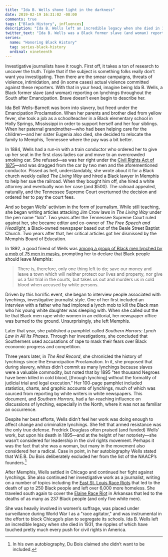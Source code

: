```yaml
---
title: "Ida B. Wells shone light in the darkness"
date: 2019-02-19 16:31:02 -08:00
comments: true
tags: ["Black History", influences]
description: "Ida B. Wells left an incredible legacy when she died in 1931, the ripples of which have touched pretty much every push for civil rights in America."
twitter_text: "Ida B. Wells was a Black former slave (and woman) reporting on lynchings throughout the South after Emancipation. Brave doesn’t even begin to describe her."
series:
  name: "Honoring Black History"
  tag: series-black-history
  ordinal: nineteenth
---
```


Investigative journalists have it rough. First off, it takes a ton of research to uncover the truth. Triple that if the subject is something folks really don’t want you investigating. Then there are the smear campaigns, threats of violence, intimidation, and (in some cases) actual violence committed against these reporters. With that in your head, imagine being Ida B. Wells, a Black former slave (and woman) reporting on lynchings throughout the South after Emancipation. Brave doesn’t even begin to describe her.

<!-- more -->

Ida Bell Wells-Barnett was born into slavery, but freed under the Emancipation Proclamation. When her parents and brother died from yellow fever, she took a job as a schoolteacher in a Black elementary school in Holly Springs, Mississippi in order to support herself and her four siblings. When her paternal grandmother—who had been helping care for the children—and her sister Eugenia also died, she decided to relocate the family to Memphis, Tennessee where the pay was a bit better.

In 1884, Wells had a run-in with a train conductor who ordered her to give up her seat in the first class ladies car and move to an overcrowded smoking car. She refused—as was her right under the [Civil Rights Act of 1875](https://wikipedia.org/wiki/Civil_Rights_Act_of_1875)—and was dragged from the car by two men and the aforementioned conductor. Pissed as hell, understandably, she wrote about it for a Black church weekly called <cite>The Living Way</cite> and hired a Black lawyer in Memphis to help her sue the railroad. When they bought him off, she hired a white attorney and eventually won her case (and $500). The railroad appealed, naturally, and the Tennessee Supreme Court overturned the decision and ordered her to pay the court fees.

And so began Wells’ activism in the form of journalism. While still teaching, she began writing articles attacking Jim Crow laws in <cite>The Living Way</cite> under the pen name "lola". Two years after the Tennessee Supreme Court ruled against her, she became editor and co-owner of <cite>The Free Speech and Headlight</cite>, a Black-owned newspaper based out of the Beale Street Baptist Church. Two years after that, her critical articles got her dismissed by the Memphis Board of Education.

In 1892, a good friend of Wells was [among a group of Black men lynched by a mob of 75 men in masks](https://wikipedia.org/wiki/Ida_B._Wells#The_lynching_at_The_Curve_in_Memphis), prompting her to declare that Black people should leave Memphis:

> There is, therefore, only one thing left to do; save our money and leave a town which will neither protect our lives and property, nor give us a fair trial in the courts, but takes us out and murders us in cold blood when accused by white persons.

Driven by this horrific event, she began to interview people associated with lynchings, investigative journalist style. One of her first included an interview with a father who had implored a lynch mob to kill the Black man who his young white daughter was sleeping with. When she called out the lie that Black men rape white women in an editorial, her newspaper office was burned to the ground. Unsurprisingly, she left Memphis.

Later that year, she published a pamphlet called <cite>Southern Horrors: Lynch Law in All Its Phases</cite>. Through her investigations, she concluded that Southerners used accusations of rape to mask their fears over Black economic progress and competition.

Three years later, in <cite>The Red Record</cite>, she chronicled the history of lynchings since the Emancipation Proclamation. In it, she proposed that during slavery, whites didn’t commit as many lynchings because slaves were a valuable commodity, but noted that by 1895 "ten thousand Negroes have been killed in cold blood, [through lynching] without the formality of judicial trial and legal execution." Her 100-page pamphlet included statistics, charts, and graphic accounts of lynchings, much of which was sourced from reporting by white writers in white newspapers. This document, and <cite>Southern Horrors</cite>, had a far-reaching influence on discussions of lynching, especially in the North, where it was not as familiar an occurrence. 

Despite her best efforts, Wells didn’t feel her work was doing enough to affect change and criminalize lynchings. She felt that armed resistance was the only true defense. Fredrick Douglass often praised (and funded) Wells’ work, but upon his death in 1895—and at the height of her notoriety—she wasn’t considered for leadership in the civil rights movement. Perhaps it was the fact that she was a woman, but many in the movement also considered her a radical. Case in point, in her autobiography Wells stated that W.E.B. Du Bois deliberately excluded her from the list of the NAACP’s founders.[^1]

[^1]: In his own autobiography, Du Bois claimed she didn’t want to be included.

After Memphis, Wells settled in Chicago and continued her fight against lynchings. She also continued her investigative work as a journalist, writing on a number of topics including the [East St. Louis Race Riots](https://wikipedia.org/wiki/East_St._Louis_Race_Riots) that led to the death of up to 250 Black people and left over 6,000 more homeless. She traveled south again to cover the [Elaine Race Riot](https://wikipedia.org/wiki/Elaine_Race_Riot) in Arkansas that led to the deaths of as many as 237 Black people (and only five white men).

She was heavily involved in women’s suffrage, was placed under surveillance during World War I as a "race agitator," and was instrumental in the effort to block Chicago’s plan to segregate its schools. Ida B. Wells left an incredible legacy when she died in 1931, the ripples of which have touched pretty much every push for civil rights in America.